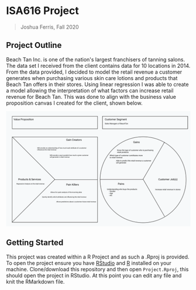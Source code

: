 # ISA616 Project

> Joshua Ferris, Fall 2020

## Project Outline

Beach Tan Inc. is one of the nation's largest franchisers of tanning salons. The data set I received from the client contains data for 10 locations in 2014. From the data provided, I decided to model the retail revenue a customer generates when purchasing various skin care lotions and products that Beach Tan offers in their stores. Using linear regression I was able to create a model allowing the interpretation of what factors can increase retail revenue for Beach Tan. This was done to align with the business value proposition canvas I created for the client, shown below.

![Business Value Proposition Canvas](Assets/Business%20Value%20Proposition%20Canvas.png)

## Getting Started

This project was created within a R Project and as such a .Rproj is provided. To open the project ensure you have [RStudio](https://rstudio.com/) and [R](https://www.r-project.org/) installed on your machine. Clone/download this repository and then open `Project.Rproj`, this should open the project in RStudio. At this point you can edit any file and knit the RMarkdown file.
